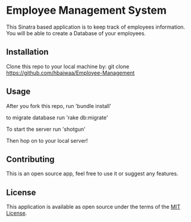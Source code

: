 
# Employee Management System

This Sinatra based application is to keep track of employees information.
You will be able to create a Database of your employees.


## Installation

Clone this repo to your local machine by:
git clone https://github.com/hbajwaa/Employee-Management

## Usage
After you fork this repo, run
'bundle install'

to migrate database run
'rake db:migrate'

To start the server run
'shotgun'

Then hop on to your local server!


## Contributing

This is an open source app, feel free to use it or suggest any features.


## License

This application is available as open source under the terms of the [MIT License](https://opensource.org/licenses/MIT).
